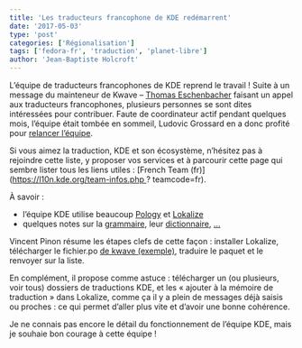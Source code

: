 ```yaml
---
title: 'Les traducteurs francophone de KDE redémarrent'
date: '2017-05-03'
type: 'post'
categories: ['Régionalisation']
tags: ['fedora-fr', 'traduction', 'planet-libre']
author: 'Jean-Baptiste Holcroft'
---
```


L’équipe de traducteurs francophones de KDE reprend le travail !
Suite à un message du mainteneur de Kwave – [Thomas Eschenbacher](https://mail.kde.org/pipermail/kde-francophone/2017-April/000106.html) faisant un appel aux traducteurs francophones, plusieurs personnes se sont dites intéressées pour contribuer. Faute de coordinateur actif pendant quelques mois, l’équipe était tombée en sommeil, Ludovic Grossard en a donc profité pour [relancer l’équipe](https://mail.kde.org/pipermail/kde-francophone/2017-May/000128.html).

Si vous aimez la traduction, KDE et son écosystème, n’hésitez pas à rejoindre cette liste, y proposer vos services et à parcourir cette page qui sembre lister tous les liens utiles : [French Team (fr)](https://l10n.kde.org/team-infos.php ? teamcode=fr).

À savoir :
* l’équipe KDE utilise beaucoup [Pology](https://fr.l10n.kde.org/pology.php) et [Lokalize](http://userbase.kde.org/Lokalize/fr/)
* quelques notes sur la [grammaire](https://fr.l10n.kde.org/grammaire.php), leur [dictionnaire](https://fr.l10n.kde.org/dict/), […](https://fr.l10n.kde.org/liens.php)

Vincent Pinon résume les étapes clefs de cette façon : installer Lokalize, télécharger le fichier.po [de kwave (exemple)](http://websvn.kde.org/*checkout*/trunk/l10n-support/fr/summit/messages/kdemultimedia/kwave.po), traduire le paquet et le renvoyer sur la liste.

En complément, il propose comme astuce : télécharger un (ou plusieurs, voir tous) dossiers de traductions KDE, et les « ajouter à la mémoire de traduction » dans Lokalize, comme ça il y a plein de messages déjà saisis ou proches : ce qui permet d’aller plus vite et d’avoir une bonne cohérence.

Je ne connais pas encore le détail du fonctionnement de l’équipe KDE, mais je souhaie bon courage à cette équipe !
